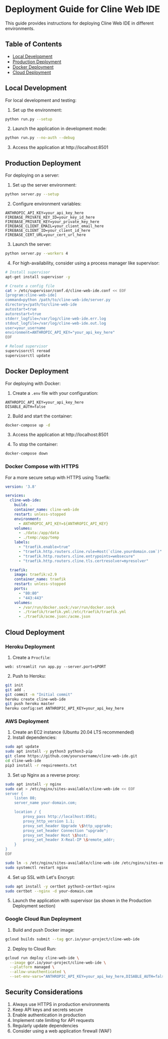 # Deployment Guide for Cline Web IDE

This guide provides instructions for deploying Cline Web IDE in different environments.

## Table of Contents
- [Local Development](#local-development)
- [Production Deployment](#production-deployment)
- [Docker Deployment](#docker-deployment)
- [Cloud Deployment](#cloud-deployment)

## Local Development

For local development and testing:

1. Set up the environment:
```bash
python run.py --setup
```

2. Launch the application in development mode:
```bash
python run.py --no-auth --debug
```

3. Access the application at http://localhost:8501

## Production Deployment

For deploying on a server:

1. Set up the server environment:
```bash
python server.py --setup
```

2. Configure environment variables:
```
ANTHROPIC_API_KEY=your_api_key_here
FIREBASE_PRIVATE_KEY_ID=your_key_id_here
FIREBASE_PRIVATE_KEY=your_private_key_here
FIREBASE_CLIENT_EMAIL=your_client_email_here
FIREBASE_CLIENT_ID=your_client_id_here
FIREBASE_CERT_URL=your_cert_url_here
```

3. Launch the server:
```bash
python server.py --workers 4
```

4. For high-availability, consider using a process manager like supervisor:
```bash
# Install supervisor
apt-get install supervisor -y

# Create a config file
cat > /etc/supervisor/conf.d/cline-web-ide.conf << EOF
[program:cline-web-ide]
command=python /path/to/cline-web-ide/server.py
directory=/path/to/cline-web-ide
autostart=true
autorestart=true
stderr_logfile=/var/log/cline-web-ide.err.log
stdout_logfile=/var/log/cline-web-ide.out.log
user=your_username
environment=ANTHROPIC_API_KEY="your_api_key_here"
EOF

# Reload supervisor
supervisorctl reread
supervisorctl update
```

## Docker Deployment

For deploying with Docker:

1. Create a `.env` file with your configuration:
```
ANTHROPIC_API_KEY=your_api_key_here
DISABLE_AUTH=false
```

2. Build and start the container:
```bash
docker-compose up -d
```

3. Access the application at http://localhost:8501

4. To stop the container:
```bash
docker-compose down
```

### Docker Compose with HTTPS

For a more secure setup with HTTPS using Traefik:

```yaml
version: '3.8'

services:
  cline-web-ide:
    build: .
    container_name: cline-web-ide
    restart: unless-stopped
    environment:
      - ANTHROPIC_API_KEY=${ANTHROPIC_API_KEY}
    volumes:
      - ./data:/app/data
      - ./temp:/app/temp
    labels:
      - "traefik.enable=true"
      - "traefik.http.routers.cline.rule=Host(`cline.yourdomain.com`)"
      - "traefik.http.routers.cline.entrypoints=websecure"
      - "traefik.http.routers.cline.tls.certresolver=myresolver"

  traefik:
    image: traefik:v2.9
    container_name: traefik
    restart: unless-stopped
    ports:
      - "80:80"
      - "443:443"
    volumes:
      - /var/run/docker.sock:/var/run/docker.sock
      - ./traefik/traefik.yml:/etc/traefik/traefik.yml
      - ./traefik/acme.json:/acme.json
```

## Cloud Deployment

### Heroku Deployment

1. Create a `Procfile`:
```
web: streamlit run app.py --server.port=$PORT
```

2. Push to Heroku:
```bash
git init
git add .
git commit -m "Initial commit"
heroku create cline-web-ide
git push heroku master
heroku config:set ANTHROPIC_API_KEY=your_api_key_here
```

### AWS Deployment

1. Create an EC2 instance (Ubuntu 20.04 LTS recommended)
2. Install dependencies:
```bash
sudo apt update
sudo apt install -y python3 python3-pip
git clone https://github.com/yourusername/cline-web-ide.git
cd cline-web-ide
pip3 install -r requirements.txt
```

3. Set up Nginx as a reverse proxy:
```bash
sudo apt install -y nginx
sudo cat > /etc/nginx/sites-available/cline-web-ide << EOF
server {
    listen 80;
    server_name your-domain.com;

    location / {
        proxy_pass http://localhost:8501;
        proxy_http_version 1.1;
        proxy_set_header Upgrade \$http_upgrade;
        proxy_set_header Connection "upgrade";
        proxy_set_header Host \$host;
        proxy_set_header X-Real-IP \$remote_addr;
    }
}
EOF

sudo ln -s /etc/nginx/sites-available/cline-web-ide /etc/nginx/sites-enabled/
sudo systemctl restart nginx
```

4. Set up SSL with Let's Encrypt:
```bash
sudo apt install -y certbot python3-certbot-nginx
sudo certbot --nginx -d your-domain.com
```

5. Launch the application with supervisor (as shown in the Production Deployment section)

### Google Cloud Run Deployment

1. Build and push Docker image:
```bash
gcloud builds submit --tag gcr.io/your-project/cline-web-ide
```

2. Deploy to Cloud Run:
```bash
gcloud run deploy cline-web-ide \
  --image gcr.io/your-project/cline-web-ide \
  --platform managed \
  --allow-unauthenticated \
  --set-env-vars="ANTHROPIC_API_KEY=your_api_key_here,DISABLE_AUTH=false"
```

## Security Considerations

1. Always use HTTPS in production environments
2. Keep API keys and secrets secure
3. Enable authentication in production
4. Implement rate limiting for API requests
5. Regularly update dependencies
6. Consider using a web application firewall (WAF)
